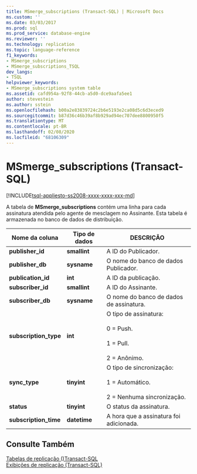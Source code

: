 ```yaml
---
title: MSmerge_subscriptions (Transact-SQL) | Microsoft Docs
ms.custom: ''
ms.date: 03/03/2017
ms.prod: sql
ms.prod_service: database-engine
ms.reviewer: ''
ms.technology: replication
ms.topic: language-reference
f1_keywords:
- MSmerge_subscriptions
- MSmerge_subscriptions_TSQL
dev_langs:
- TSQL
helpviewer_keywords:
- MSmerge_subscriptions system table
ms.assetid: cafd954a-92f8-44cb-a5d0-dce9aafa5ee1
author: stevestein
ms.author: sstein
ms.openlocfilehash: b00a2e83839724c2b6e5193e2ca08d5c6d3eced9
ms.sourcegitcommit: b87d36c46b39af8b929ad94ec707dee8800950f5
ms.translationtype: MT
ms.contentlocale: pt-BR
ms.lasthandoff: 02/08/2020
ms.locfileid: "68106309"
---
```

# <a name="msmerge_subscriptions-transact-sql"></a>MSmerge_subscriptions (Transact-SQL)
[!INCLUDE[tsql-appliesto-ss2008-xxxx-xxxx-xxx-md](../../includes/tsql-appliesto-ss2008-xxxx-xxxx-xxx-md.md)]

  A tabela de **MSmerge_subscriptions** contém uma linha para cada assinatura atendida pelo agente de mesclagem no Assinante. Esta tabela é armazenada no banco de dados de distribuição.  
  
|Nome da coluna|Tipo de dados|DESCRIÇÃO|  
|-----------------|---------------|-----------------|  
|**publisher_id**|**smallint**|A ID do Publicador.|  
|**publisher_db**|**sysname**|O nome do banco de dados Publicador.|  
|**publication_id**|**int**|A ID da publicação.|  
|**subscriber_id**|**smallint**|A ID do Assinante.|  
|**subscriber_db**|**sysname**|O nome do banco de dados de assinatura.|  
|**subscription_type**|**int**|O tipo de assinatura:<br /><br /> 0 = Push.<br /><br /> 1 = Pull.<br /><br /> 2 = Anônimo.|  
|**sync_type**|**tinyint**|O tipo de sincronização:<br /><br /> 1 = Automático.<br /><br /> 2 = Nenhuma sincronização.|  
|**status**|**tinyint**|O status da assinatura.|  
|**subscription_time**|**datetime**|A hora que a assinatura foi adicionada.|  
  
## <a name="see-also"></a>Consulte Também  
 [Tabelas de replicação &#40;&#41;Transact-SQL](../../relational-databases/system-tables/replication-tables-transact-sql.md)   
 [Exibições de replicação &#40;Transact-SQL&#41;](../../relational-databases/system-views/replication-views-transact-sql.md)  
  
  
